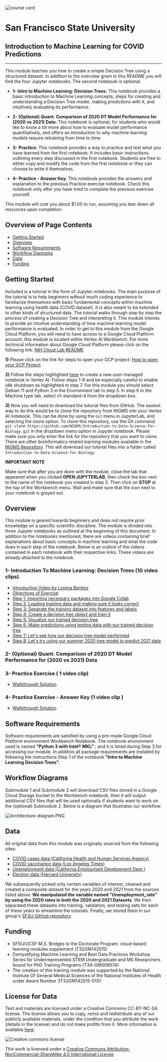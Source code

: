 ![course card](images/SFSU-course-card-2.png)

# San Francisco State University   
## Introduction to Machine Learning for COVID Predictions
---------------------------------
This module teaches you how to create a simple Decision Tree using a structured dataset. In addition to the overview given in this README you will find the four Jupyter notebooks. The second notebook is optional.
- **1- Intro to Machine Learning: Decision Trees**: This notebook provides a basic introduction to Machine Learning concepts, steps for creating and understanding a Decision Tree model, making predictions with it, and intuitively evaluating its performance. 

- **2- (Optional) Quant. Comparison of 2020 DT Model Performance for (2020 vs 2021) Data**: This notebook is optional, for students who would like to know a bit more about how to evaluate model performance quantitatively, and offers an introduction to why machine learning models require retraining from time to time. 

- **3- Practice**: This notebook provides a way to practice and test what you have learned from the first notebook. It includes basic instructions outlining every step discussed in the first notebook. Students are free to either copy and modify the code from the first notebook or they can choose to write it themselves.

- **4- Practice - Answer Key**: This notebook provides the answers and explanation to the previous Practice exercise notebook. Check this notebook only after you have tried to complete the previous exercise yourself. 

This module will cost you about $1.00 to run, assuming you tear down all resources upon completion.

## Overview of Page Contents

+ [Getting Started](#getting-started)
+ [Overview](#overview)
+ [Software Requirements](#software-requirements)
+ [Workflow Diagrams](#workflow-diagrams)
+ [Data](#data)
+ [Funding](#funding)

## **Getting Started**

Included is a tutorial in the form of Jupyter notebooks. The main purpose of the tutorial is to help beginners without much coding experience to familiarize themselves with basic fundamental concepts within machine learning using health data (COVID dataset). It is also meant to be extended to other kinds of structured data. The tutorial walks through step by step the process of creating a Decision Tree and interpreting it. This module intends to provide an intuitive understanding of how machine learning model performance is evaluated. In order to get to this module from the Google Cloud Platform, you will need to have access to a Google Cloud Platform account, this module is located within Vertex AI Workbench. For more technical information about Google Cloud Platform please click on the following link: [NIH Cloud Lab README](https://github.com/STRIDES/NIHCloudLabGCP)

**1)** Please click on the link for steps to open your GCP project: [How to open your GCP Project](https://github.com/STRIDES/NIHCloudLabGCP/blob/main/docs/open_GCP_project.md).

**2)** Follow the steps highlighted [here](https://github.com/STRIDES/NIHCloudLabGCP/blob/main/docs/vertexai.md) to create a new user-managed notebook in Vertex AI. Follow steps 1-8 and be especially careful to enable idle shutdown as highlighted in step 7. For this module you should select Debian 11 and Python 3 in the Environment tab in step 5. In step 6 in the Machine type tab, select n1-standard-4 from the dropdown box.

**3)** Now you will need to download the tutorial files from GitHub. The easiest way to do this would be to clone the repository from NIGMS into your Vertex AI notebook. This can be done by using the `Git` menu in JupyterLab, and selecting the clone option. To clone this repository, use the Git command `git clone https://github.com/NIGMS/Introduction-to-Data-Science-for-Biology.git` in the dropdown menu option in Jupyter notebook. Please make sure you only enter the link for the repository that you want to clone. There are other bioinformatics related learning modules available in the [NIGMS Repository](https://github.com/NIGMS). This will download our tutorial files into a folder called `Introduction-to-Data-Science-for-Biology`.


**IMPORTANT NOTE** 

Make sure that after you are done with the module, close the tab that appeared when you clicked **OPEN JUPYTERLAB**, then check the box next to the name of the notebook you created in step 3. Then click on **STOP** at the top of the Workbench menu. Wait and make sure that the icon next to your notebook is grayed out.

## **Overview** 

This module is geared towards beginners and does not require prior knowledge on a specific scientific discipline. The module is divided into three Jupyter notebooks as outlined at the beginning of this document. In addition to the notebooks mentioned, there are videos containing brief explanations about basic concepts in machine learning and what the code does in each step of the notebook. Below is an outline of the videos contained in each notebook with their respective links. These videos are already attached to the notebook.

### 1- Introduction To Machine Learning: Decision Trees (10 video clips)

- [Introduction Video by Lorena Benitez](https://youtu.be/e3tGQykFC5M)
- [Objectives of Exercise](https://youtu.be/_kAjJ8rJwfU)
- [Step 1: Importing necessary packages into Google Colab](https://youtu.be/jPIQbpdTkbM)
- [Step 2: Loading training data and making sure it looks correct](https://youtu.be/z9dcLYg65uk)
- [Step 3: Separate the training dataset into features and labels](https://youtu.be/qh8C0QRECWU)
- [Step 4: Create a decision tree object and train it](https://youtu.be/M6gY_JywOys)
- [Step 5: Visualize our trained decision tree](https://youtu.be/cFk6vmfU48w)
- [Step 6: Make predictions using testing data with our trained decision tree](https://youtu.be/LtD93dB5JzU)
- [Step 7: Let's see how our decision tree model performed](https://youtu.be/0VK4sLz2wrc)
- [Step 8: Let's try using our summer 2020 tree model to predict 2021 data](https://youtu.be/2r3ZpwM6xDQ)

### 2-  (Optional) Quant. Comparison of 2020 DT Model Performance for (2020 vs 2021) Data

### 3-  Practice Exercise ( 1 video clip)
- [Walkthrough Solution](https://youtu.be/eHI4wMjSGuU)
### 4- Practice Exercise - Answer Key (1 video clip )
- [Walkthrough Solution](https://youtu.be/eHI4wMjSGuU)


## **Software Requirements**

Software requirements are satisfied by using a pre-made Google Cloud Platform environment Workbench Notebook. The notebook environment used is named **"Python 3 with Intel® MKL"** ; and it is listed during Step 3 for accessing our module. In addition all package requirements are installed by following the instructions Step 1 of the notebook **"Intro to Machine Learning Decision Trees".**
    
## **Workflow Diagrams**

Submodule 1 and Submodule 3 will download CSV files stored in a Google Cloud Storage bucket to the Workbench notebook, then it will output additional CSV files that will be used optionally if students want to work on the (optional) Submodule 2. Below is a diagram that illustrates our workflow:

![Architecture-diagram.PNG](images/Architecture-diagram.PNG)

## **Data** 
All original data from this module was originally sourced from the following sites: 

- [COVID cases data (California Health and Human Services Agency)](https://data.chhs.ca.gov/dataset/covid-19-time-series-metrics-by-county-and-state/resource/046cdd2b-31e5-4d34-9ed3-b48cdbc4be7a)
- [COVID vaccination data (Los Angeles Times)](https://github.com/datadesk/california-coronavirus-data)
- [Unemployment data (California Employment Development Dept.)](https://data.edd.ca.gov/Labor-Force-and-Unemployment-Rates/Local-Area-Unemployment-StatisticsdecisionLAUS-/e6gw-gvii)
- [Election data (Harvard University)](https://dataverse.harvard.edu/dataset.xhtml?persistentId=doi:10.7910/DVN/VOQCHQ)

We subsequently picked only certain variables of interest, cleaned and created a composite dataset for the years 2020 and 2021 from the sources listed above. **We manipulated the variable named "Unemployment_rate" by using the 2020 rates in both the 2020 and 2021 Datasets**. We then separated these datasets into training, validation, and testing sets for each of these years to streamline the tutorials. Finally, we stored them in our group's [SFSU GitHub repository](https://github.com/MarcMachineLearning/Introduction-to-Machine-Learning/tree/main/Datasets). 

## **Funding**

- SFSU/UCSF M.S. Bridges to the Doctorate Program: cloud-based learning modules supplement (T32GM142515)
- Demystifying Machine Learning and Best Data Practices Workshop Series for Underrepresented STEM Undergraduate and MS Researchers bound for PhD Training Programs (T34-GM008574)
- The creation of this training module was supported by the National Institute Of General Medical Sciences of the National Institutes of Health under Award Number 3T32GM142515-01S1

## **License for Data**

Text and materials are licensed under a Creative Commons CC-BY-NC-SA license. The license allows you to copy, remix and redistribute any of our publicly available materials, under the condition that you attribute the work (details in the license) and do not make profits from it. More information is available [here](https://tilburgsciencehub.com/about/#license).

![Creative commons license](https://i.creativecommons.org/l/by-nc-sa/4.0/88x31.png)

This work is licensed under a [Creative Commons Attribution-NonCommercial-ShareAlike 4.0 International License](http://creativecommons.org/licenses/by-nc-sa/4.0/)
